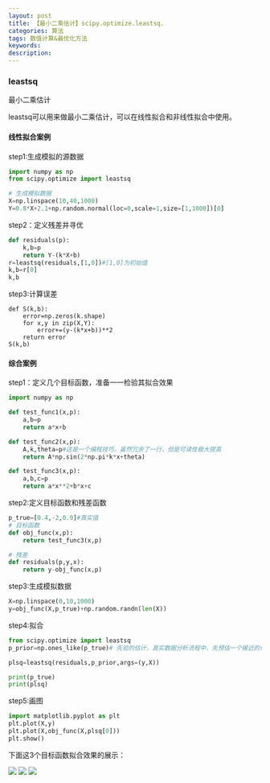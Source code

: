 ```yaml
---
layout: post
title: 【最小二乘估计】scipy.optimize.leastsq.
categories: 算法
tags: 数值计算&最优化方法
keywords:
description:
---
```

### leastsq
最小二乘估计  

leastsq可以用来做最小二乘估计，可以在线性拟合和非线性拟合中使用。  

#### 线性拟合案例

step1:生成模拟的源数据  
```py
import numpy as np
from scipy.optimize import leastsq

# 生成模拟数据
X=np.linspace(10,40,1000)
Y=0.8*X+2.1+np.random.normal(loc=0,scale=1,size=[1,1000])[0]
```

step2：定义残差并寻优
```py
def residuals(p):
    k,b=p
    return Y-(k*X+b)
r=leastsq(residuals,[1,0])#[1,0]为初始值
k,b=r[0]
k,b
```

step3:计算误差
```
def S(k,b):
    error=np.zeros(k.shape)
    for x,y in zip(X,Y):
        error+=(y-(k*x+b))**2
    return error
S(k,b)
```

#### 综合案例

step1：定义几个目标函数，准备一一检验其拟合效果  

```py
import numpy as np

def test_func1(x,p):
    a,b=p
    return a*x+b

def test_func2(x,p):
    A,k,theta=p#这是一个编程技巧，虽然冗余了一行，但是可读性极大提高
    return A*np.sin(2*np.pi*k*x+theta)

def test_func3(x,p):
    a,b,c=p
    return a*x**2+b*x+c

```

step2:定义目标函数和残差函数
```py
p_true=[0.4,-2,0.9]#真实值
# 目标函数
def obj_func(x,p):
    return test_func3(x,p)

# 残差
def residuals(p,y,x):
    return y-obj_func(x,p)
```

step3:生成模拟数据  
```py
X=np.linspace(0,10,1000)
y=obj_func(X,p_true)+np.random.randn(len(X))


```

step4:拟合
```py
from scipy.optimize import leastsq
p_prior=np.ones_like(p_true)# 先验的估计，真实数据分析流程中，先预估一个接近的值。这里为了测试效果，先验设定为1

plsq=leastsq(residuals,p_prior,args=(y,X))

print(p_true)
print(plsq)
```

step5:画图
```py
import matplotlib.pyplot as plt
plt.plot(X,y)
plt.plot(X,obj_func(X,plsq[0]))
plt.show()
```


下面这3个目标函数拟合效果的展示：  

<img src='http://www.guofei.site/public/postimg/fun1.png'>
<img src='http://www.guofei.site/public/postimg/fun2.png'>
<img src='http://www.guofei.site/public/postimg/fun3.png'>
